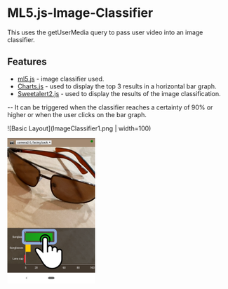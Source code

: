 # ML5.js-Image-Classifier
This uses the getUserMedia query to pass user video into an image classifier.

## Features
- [ml5.js](https://ml5js.org) - image classifier used.
- [Charts.js](https://www.chartjs.org/) - used to display the top 3 results in a horizontal bar graph.
- [Sweetalert2.js](https://sweetalert2.github.io/) - used to display the results of the image classification.

-- It can be triggered when the classifier reaches a certainty of 90% or higher or when the user clicks on the bar graph.

![Basic Layout](ImageClassifier1.png | width=100)

<img src="ImageClassifier1.png" alt="" width="200" />
